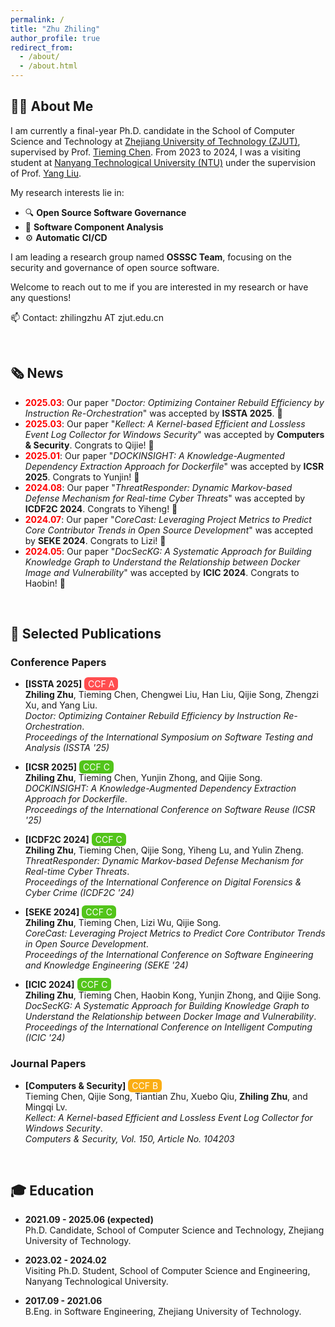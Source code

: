 ```yaml
---
permalink: /
title: "Zhu Zhiling"
author_profile: true
redirect_from: 
  - /about/
  - /about.html
---
```


## 👨‍🎓 About Me

I am currently a final-year Ph.D. candidate in the School of Computer Science and Technology at [Zhejiang University of Technology (ZJUT)](https://www.zjut.edu.cn/), supervised by Prof. [Tieming Chen](https://homepage.zjut.edu.cn/tmchen/). From 2023 to 2024, I was a visiting student at [Nanyang Technological University (NTU)](https://www.ntu.edu.sg/) under the supervision of Prof. [Yang Liu](https://personal.ntu.edu.sg/yangliu/).

My research interests lie in:
- 🔍 **Open Source Software Governance**
- 🧩 **Software Component Analysis**
- ⚙️ **Automatic CI/CD**

I am leading a research group named **OSSSC Team**, focusing on the security and governance of open source software.

Welcome to reach out to me if you are interested in my research or have any questions!

📫 Contact: zhilingzhu AT zjut.edu.cn

<br>

## 🗞️ News

- **<span style="color:red">2025.03</span>**: Our paper "_Doctor: Optimizing Container Rebuild Efficiency by Instruction Re-Orchestration_" was accepted by **ISSTA 2025**. 🎉
- **<span style="color:red">2025.03</span>**: Our paper "_Kellect: A Kernel-based Efficient and Lossless Event Log Collector for Windows Security_" was accepted by **Computers & Security**. Congrats to Qijie! 🎉
- **<span style="color:red">2025.01</span>**: Our paper "_DOCKINSIGHT: A Knowledge-Augmented Dependency Extraction Approach for Dockerfile_" was accepted by **ICSR 2025**. Congrats to Yunjin! 🎉
- **<span style="color:red">2024.08</span>**: Our paper "_ThreatResponder: Dynamic Markov-based Defense Mechanism for Real-time Cyber Threats_" was accepted by **ICDF2C 2024**. Congrats to Yiheng! 🎉
- **<span style="color:red">2024.07</span>**: Our paper "_CoreCast: Leveraging Project Metrics to Predict Core Contributor Trends in Open Source Development_" was accepted by **SEKE 2024**. Congrats to Lizi! 🎉
- **<span style="color:red">2024.05</span>**: Our paper "_DocSecKG: A Systematic Approach for Building Knowledge Graph to Understand the Relationship between Docker Image and Vulnerability_" was accepted by **ICIC 2024**. Congrats to Haobin! 🎉

<br>

## 📄 Selected Publications
### Conference Papers

- **[ISSTA 2025]** <span style="background-color:#ff4d4f; color:white; padding:2px 6px; border-radius:6px;">CCF A</span>  
  **Zhiling Zhu**, Tieming Chen, Chengwei Liu, Han Liu, Qijie Song, Zhengzi Xu, and Yang Liu.  
  _Doctor: Optimizing Container Rebuild Efficiency by Instruction Re-Orchestration_.  
*Proceedings of the International Symposium on Software Testing and Analysis (ISSTA '25)*

- **[ICSR 2025]** <span style="background-color:#52c41a; color:white; padding:2px 6px; border-radius:6px;">CCF C</span>  
  **Zhiling Zhu**, Tieming Chen, Yunjin Zhong, and Qijie Song.  
  _DOCKINSIGHT: A Knowledge-Augmented Dependency Extraction Approach for Dockerfile_.  
  *Proceedings of the International Conference on Software Reuse (ICSR '25)*

- **[ICDF2C 2024]** <span style="background-color:#52c41a; color:white; padding:2px 6px; border-radius:6px;">CCF C</span>  
  **Zhiling Zhu**, Tieming Chen, Qijie Song, Yiheng Lu, and Yulin Zheng.  
  _ThreatResponder: Dynamic Markov-based Defense Mechanism for Real-time Cyber Threats_.  
  *Proceedings of the International Conference on Digital Forensics & Cyber Crime (ICDF2C '24)*

- **[SEKE 2024]** <span style="background-color:#52c41a; color:white; padding:2px 6px; border-radius:6px;">CCF C</span>  
  **Zhiling Zhu**, Tieming Chen, Lizi Wu, Qijie Song.  
  _CoreCast: Leveraging Project Metrics to Predict Core Contributor Trends in Open Source Development_.  
  *Proceedings of the International Conference on Software Engineering and Knowledge Engineering (SEKE '24)*

- **[ICIC 2024]** <span style="background-color:#52c41a; color:white; padding:2px 6px; border-radius:6px;">CCF C</span>  
  **Zhiling Zhu**, Tieming Chen, Haobin Kong, Yunjin Zhong, and Qijie Song.  
  _DocSecKG: A Systematic Approach for Building Knowledge Graph to Understand the Relationship between Docker Image and Vulnerability_.  
  *Proceedings of the International Conference on Intelligent Computing (ICIC '24)*

### Journal Papers

- **[Computers & Security]** <span style="background-color:#faad14; color:white; padding:2px 6px; border-radius:6px;">CCF B</span>  
  Tieming Chen, Qijie Song, Tiantian Zhu, Xuebo Qiu, **Zhiling Zhu**, and Mingqi Lv.  
  _Kellect: A Kernel-based Efficient and Lossless Event Log Collector for Windows Security_.  
  *Computers & Security, Vol. 150, Article No. 104203*

<br>

## 🎓 Education

- **2021.09 - 2025.06 (expected)**  
  Ph.D. Candidate, School of Computer Science and Technology, Zhejiang University of Technology.

- **2023.02 - 2024.02**  
  Visiting Ph.D. Student, School of Computer Science and Engineering, Nanyang Technological University.

- **2017.09 - 2021.06**  
  B.Eng. in Software Engineering, Zhejiang University of Technology.

